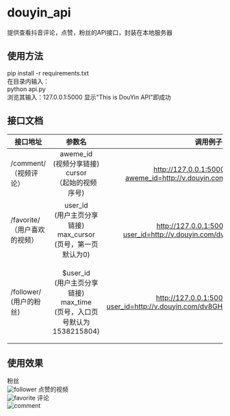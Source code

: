 # douyin_api
提供查看抖音评论，点赞，粉丝的API接口，封装在本地服务器
## 使用方法
pip install -r requirements.txt<br>
在目录内输入：<br>
python api.py<br>
浏览其输入：127.0.0.1:5000 显示"This is DouYin API"即成功
## 接口文档
|接口地址    |    参数名    |  调用例子  |  返回参数|
| --------   | :------:   | :----: | :----:  |
| /comment/<br>  （视频评论） | aweme_id<br>(视频分享链接)<br>cursor<br>（起始的视频序号) |   http://127.0.0.1:5000/comment/?aweme_id=http://v.douyin.com/dQxxCw/&cursor=0   |  info ：数据 <br>more： 是否有下一页    |
| /favorite/ <br>（用户喜欢的视频）        | user_id<br>(用户主页分享链接) <br> max_cursor<br>(页号，第一页默认为0)     |   http://127.0.0.1:5000/favorite/?user_id=http://v.douyin.com/dv8GHj/&max_cursor=0   |    info： 数据 <br> more ：是否有下一页<br> max_cursor ：下一页的页号    |
| /follower/ <br >(用户的粉丝)        | $user_id<br>(用户主页分享链接)<br> max_time<br>(页号，入口页号默认为1538215804)    |   http://127.0.0.1:5000/follower/?user_id=http://v.douyin.com/dv8GHj/&max_time=1538215804    |     info： 数据 <br> more ：是否有下一页 <br>max_time ：下一页的页号 <br>firstPage:第一页页号   |

## 使用效果
粉丝<br>
![follower ]( https://github.com/jk50505k/douyin_api/blob/master/屏幕快照%202018-10-20%20下午11.41.12.png)
点赞的视频<br>
![favorite ](https://github.com/jk50505k/douyin_api/blob/master/屏幕快照%202018-10-20%20下午11.41.21.png)
评论<br>
![comment](https://github.com/jk50505k/douyin_api/blob/master/屏幕快照%202018-10-20%20下午11.41.28.png)
